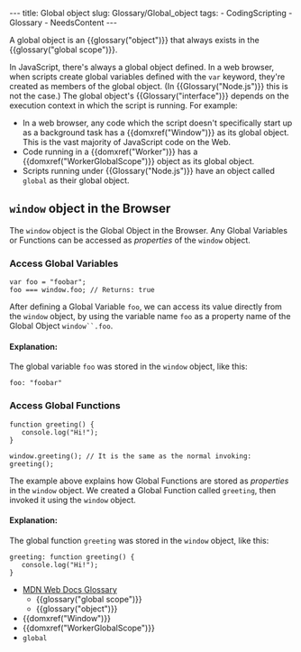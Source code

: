 --- title: Global object slug: Glossary/Global\_object tags: - CodingScripting - Glossary - NeedsContent ---

A global object is an {{glossary("object")}} that always exists in the {{glossary("global scope")}}.

In JavaScript, there's always a global object defined. In a web browser, when scripts create global variables defined with the `var` keyword, they're created as members of the global object. (In {{Glossary("Node.js")}} this is not the case.) The global object's {{Glossary("interface")}} depends on the execution context in which the script is running. For example:

-   In a web browser, any code which the script doesn't specifically start up as a background task has a {{domxref("Window")}} as its global object. This is the vast majority of JavaScript code on the Web.
-   Code running in a {{domxref("Worker")}} has a {{domxref("WorkerGlobalScope")}} object as its global object.
-   Scripts running under {{Glossary("Node.js")}} have an object called `global` as their global object.

`window` object in the Browser
------------------------------

The `window` object is the Global Object in the Browser. Any Global Variables or Functions can be accessed as *properties* of the `window` object.

### Access Global Variables

    var foo = "foobar";
    foo === window.foo; // Returns: true

After defining a Global Variable `foo`, we can access its value directly from the `window` object, by using the variable name `foo` as a property name of the Global Object `window``.foo`.

#### Explanation:

The global variable `foo` was stored in the `window` object, like this:

    foo: "foobar"

### Access Global Functions

    function greeting() {
       console.log("Hi!");
    }

    window.greeting(); // It is the same as the normal invoking: greeting();

The example above explains how Global Functions are stored as *properties* in the `window` object. We created a Global Function called `greeting`, then invoked it using the `window` object.

#### Explanation:

The global function `greeting` was stored in the `window` object, like this:

    greeting: function greeting() {
       console.log("Hi!");
    }

-   [MDN Web Docs Glossary](/en-US/docs/Glossary)
    -   {{glossary("global scope")}}
    -   {{glossary("object")}}
-   {{domxref("Window")}}
-   {{domxref("WorkerGlobalScope")}}
-   `global`
